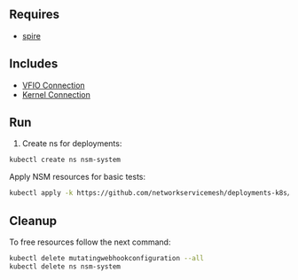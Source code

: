 ## Requires

- [spire](../spire)

## Includes

- [VFIO Connection](../use-cases/Vfio2Noop)
- [Kernel Connection](../use-cases/SriovKernel2Noop)

## Run

1. Create ns for deployments:
```bash
kubectl create ns nsm-system
```

Apply NSM resources for basic tests:
```bash
kubectl apply -k https://github.com/networkservicemesh/deployments-k8s/examples/sriov?ref=01dd963d9ffa3f22a928d1b36979f308e06b3b27
```

## Cleanup

To free resources follow the next command:
```bash
kubectl delete mutatingwebhookconfiguration --all
kubectl delete ns nsm-system
```
